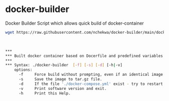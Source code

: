 # docker-builder
Docker Builder Script which allows quick build of docker-container

```bash
wget https://raw.githubusercontent.com/nchekwa/docker-builder/main/docker-builder
```
<br>

```bash
***
*** Built docker container based on Docerfile and predefined variables
***
*** Syntax: ./docker-builder  [-f] [-s] [-d] [-h|-v]
    options:
      -f     Force build without prompting, even if an identical image already exists in the repository.
      -s     Save the image to tar.gz file.
      -d     If the file './docker-compose.yml' exist - try to restart service 'net-collector-ez'
      -v     Print software version and exit.
      -h     Print this Help.
```
